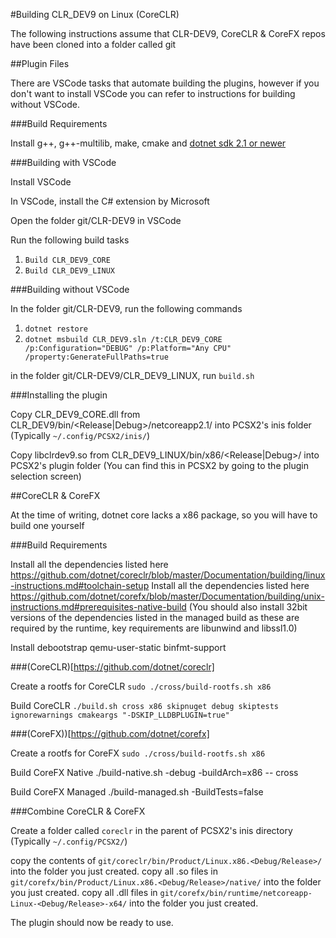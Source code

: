 #Building CLR_DEV9 on Linux (CoreCLR)

The following instructions assume that CLR-DEV9, CoreCLR & CoreFX repos have been cloned into a folder called git

##Plugin Files

There are VSCode tasks that automate building the plugins, however if you don't want to install VSCode you can refer to instructions for building without VSCode.

###Build Requirements

Install g++, g++-multilib, make, cmake and [dotnet sdk 2.1 or newer](https://www.microsoft.com/net/download/dotnet-core/2.1)

###Building with VSCode

Install VSCode

In VSCode, install the C# extension by Microsoft

Open the folder git/CLR-DEV9 in VSCode

Run the following build tasks
1. `Build CLR_DEV9_CORE`
2. `Build CLR_DEV9_LINUX`

###Building without VSCode

In the folder git/CLR-DEV9, run the following commands
1. `dotnet restore`
2. `dotnet msbuild CLR_DEV9.sln /t:CLR_DEV9_CORE /p:Configuration="DEBUG" /p:Platform="Any CPU" /property:GenerateFullPaths=true`

in the folder git/CLR-DEV9/CLR_DEV9_LINUX, run `build.sh`

###Installing the plugin

Copy CLR_DEV9_CORE.dll from CLR_DEV9/bin/<Release|Debug>/netcoreapp2.1/ into PCSX2's inis folder (Typically `~/.config/PCSX2/inis/`)

Copy libclrdev9.so from CLR_DEV9_LINUX/bin/x86/<Release|Debug>/ into PCSX2's plugin folder (You can find this in PCSX2 by going to the plugin selection screen) 

##CoreCLR & CoreFX

At the time of writing, dotnet core lacks a x86 package, so you will have to build one yourself

###Build Requirements

Install all the dependencies listed here https://github.com/dotnet/coreclr/blob/master/Documentation/building/linux-instructions.md#toolchain-setup
Install all the dependencies listed here https://github.com/dotnet/corefx/blob/master/Documentation/building/unix-instructions.md#prerequisites-native-build
(You should also install 32bit versions of the dependencies listed in the managed build as these are required by the runtime, key requirements are libunwind and libssl1.0)

Install debootstrap qemu-user-static binfmt-support

###(CoreCLR)[https://github.com/dotnet/coreclr]

Create a rootfs for CoreCLR
`sudo ./cross/build-rootfs.sh x86`

Build CoreCLR
`./build.sh cross x86 skipnuget debug skiptests ignorewarnings cmakeargs "-DSKIP_LLDBPLUGIN=true"`

###(CoreFX))[https://github.com/dotnet/corefx]

Create a rootfs for CoreFX
`sudo ./cross/build-rootfs.sh x86`

Build CoreFX Native
./build-native.sh -debug -buildArch=x86 -- cross

Build CoreFX Managed
./build-managed.sh -BuildTests=false

###Combine CoreCLR & CoreFX

Create a folder called `coreclr` in the parent of PCSX2's inis directory (Typically `~/.config/PCSX2/`)

copy the contents of `git/coreclr/bin/Product/Linux.x86.<Debug/Release>/` into the folder you just created.
copy all .so files in `git/corefx/bin/Product/Linux.x86.<Debug/Release>/native/` into the folder you just created.
copy all .dll files in `git/corefx/bin/runtime/netcoreapp-Linux-<Debug/Release>-x64/` into the folder you just created.

The plugin should now be ready to use.
